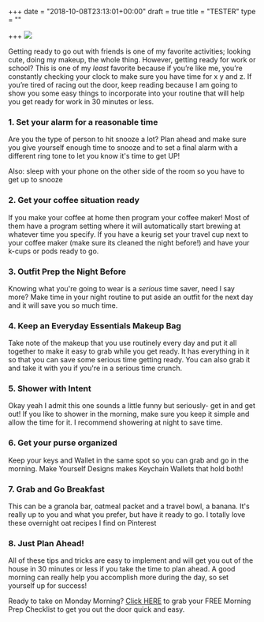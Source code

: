 +++
date = "2018-10-08T23:13:01+00:00"
draft = true
title = "TESTER"
type = ""

+++
![](/uploads/2018/10/08/work_ready_morning_routine.png)

Getting ready to go out with friends is one of my favorite activities; looking cute, doing my makeup, the whole thing. However, getting ready for work or school? This is one of my _least_ favorite because if you’re like me, you’re constantly checking your clock to make sure you have time for x y and z. If you’re tired of racing out the door, keep reading because I am going to show you some easy things to incorporate into your routine that will help you get ready for work in 30 minutes or less.

### **1. Set your alarm for a reasonable time**

Are you the type of person to hit snooze a lot? Plan ahead and make sure you give yourself enough time to snooze and to set a final alarm with a different ring tone to let you know it's time to get UP!

Also: sleep with your phone on the other side of the room so you have to get up to snooze

### **2. Get your coffee situation ready**

If you make your coffee at home then program your coffee maker! Most of them have a program setting where it will automatically start brewing at whatever time you specify. If you have a keurig set your travel cup next to your coffee maker (make sure its cleaned the night before!) and have your k-cups or pods ready to go.

### **3. Outfit Prep the Night Before**

Knowing what you're going to wear is a _serious_ time saver, need I say more? Make time in your night routine to put aside an outfit for the next day and it will save you so much time.

### **4. Keep an Everyday Essentials Makeup Bag**

Take note of the makeup that you use routinely every day and put it all together to make it easy to grab while you get ready. It has everything in it so that you can save some serious time getting ready. You can also grab it and take it with you if you're in a serious time crunch.

### **5. Shower with Intent**

Okay yeah I admit this one sounds a little funny but seriously- get in and get out! If you like to shower in the morning, make sure you keep it simple and allow the time for it. I recommend showering at night to save time.

### **6. Get your purse organized**

Keep your keys and Wallet in the same spot so you can grab and go in the morning. Make Yourself Designs makes Keychain Wallets that hold both!

### **7. Grab and Go Breakfast**

This can be a granola bar, oatmeal packet and a travel bowl, a banana. It's really up to you and what you prefer, but have it ready to go. I totally love these overnight oat recipes I find on Pinterest

### **8. Just Plan Ahead!**

All of these tips and tricks are easy to implement and will get you out of the house in 30 minutes or less if you take the time to plan ahead. A good morning can really help you accomplish more during the day, so set yourself up for success!

Ready to take on Monday Morning? [Click HERE]() to grab your FREE Morning Prep Checklist to get you out the door quick and easy.